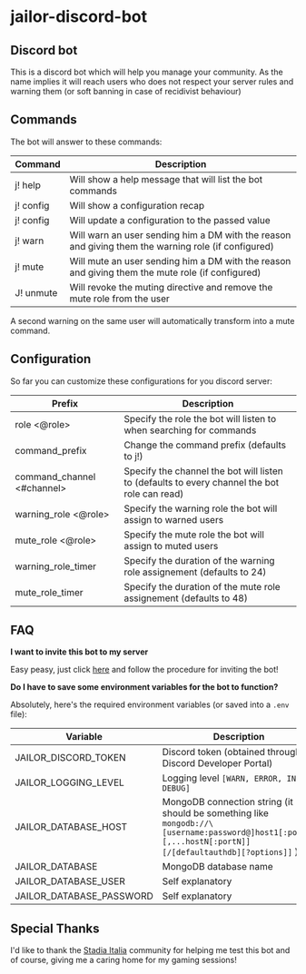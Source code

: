 # jailor-discord-bot

## Discord bot

This is a discord bot which will help you manage your community. As the name implies it will reach users who does not
respect your server rules and warning them (or soft banning in case of recidivist behaviour)

## Commands

The bot will answer to these commands:

Command | Description
--------|------------
j! help | Will show a help message that will list the bot commands
j! config | Will show a configuration recap
j! config <prefix> <value> | Will update a configuration to the passed value
j! warn <user> <reason> | Will warn an user sending him a DM with the reason and giving them the warning role (if configured)
j! mute <user> <reason> | Will mute an user sending him a DM with the reason and giving them the mute role (if configured)
J! unmute <user> | Will revoke the muting directive and remove the mute role from the user

A second warning on the same user will automatically transform into a mute command.

## Configuration

So far you can customize these configurations for you discord server:

Prefix | Description
--------|------------
role <@role> | Specify the role the bot will listen to when searching for commands
command_prefix <value> | Change the command prefix (defaults to j!)
command_channel <#channel> | Specify the channel the bot will listen to (defaults to every channel the bot role can read)
warning_role <@role> | Specify the warning role the bot will assign to warned users
mute_role <@role> | Specify the mute role the bot will assign to muted users
warning_role_timer <value> | Specify the duration of the warning role assignement (defaults to 24)
mute_role_timer <value> | Specify the duration of the mute role assignement (defaults to 48)

## FAQ

**I want to invite this bot to my server**

Easy peasy, just
click [here](https://discord.com/api/oauth2/authorize?client_id=804454621161848853&permissions=281111798&scope=bot) and
follow the procedure for inviting the bot!

**Do I have to save some environment variables for the bot to function?**

Absolutely, here's the required environment variables (or saved into a `.env` file):

Variable | Description
---------|------------
JAILOR_DISCORD_TOKEN | Discord token (obtained through Discord Developer Portal)
JAILOR_LOGGING_LEVEL | Logging level `[WARN, ERROR, INFO, DEBUG]`
JAILOR_DATABASE_HOST | MongoDB connection string (it should be something like `mongodb://\[username:password@]host1[:port1][,...hostN[:portN]][/[defaultauthdb][?options]]` )
JAILOR_DATABASE | MongoDB database name
JAILOR_DATABASE_USER | Self explanatory
JAILOR_DATABASE_PASSWORD | Self explanatory

## Special Thanks

I'd like to thank the [Stadia Italia](https://discord.gg/jJcXhYYG) community for helping me test this bot and of course,
giving me a caring home for my gaming sessions!